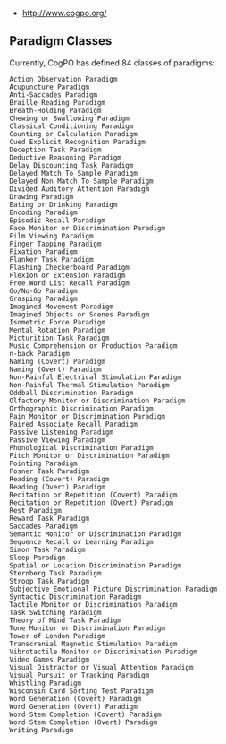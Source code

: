 
- http://www.cogpo.org/


## Paradigm Classes

Currently, CogPO has defined 84 classes of paradigms:

    Action Observation Paradigm
    Acupuncture Paradigm
    Anti-Saccades Paradigm
    Braille Reading Paradigm
    Breath-Holding Paradigm
    Chewing or Swallowing Paradigm
    Classical Conditioning Paradigm
    Counting or Calculation Paradigm
    Cued Explicit Recognition Paradigm
    Deception Task Paradigm
    Deductive Reasoning Paradigm
    Delay Discounting Task Paradigm
    Delayed Match To Sample Paradigm
    Delayed Non Match To Sample Paradigm
    Divided Auditory Attention Paradigm
    Drawing Paradigm
    Eating or Drinking Paradigm
    Encoding Paradigm
    Episodic Recall Paradigm
    Face Monitor or Discrimination Paradigm
    Film Viewing Paradigm
    Finger Tapping Paradigm
    Fixation Paradigm
    Flanker Task Paradigm
    Flashing Checkerboard Paradigm
    Flexion or Extension Paradigm
    Free Word List Recall Paradigm
    Go/No-Go Paradigm
    Grasping Paradigm
    Imagined Movement Paradigm
    Imagined Objects or Scenes Paradigm
    Isometric Force Paradigm
    Mental Rotation Paradigm
    Micturition Task Paradigm
    Music Comprehension or Production Paradigm
    n-back Paradigm
    Naming (Covert) Paradigm
    Naming (Overt) Paradigm
    Non-Painful Electrical Stimulation Paradigm
    Non-Painful Thermal Stimulation Paradigm
    Oddball Discrimination Paradigm
    Olfactory Monitor or Discrimination Paradigm
    Orthographic Discrimination Paradigm
    Pain Monitor or Discrimination Paradigm
    Paired Associate Recall Paradigm
    Passive Listening Paradigm
    Passive Viewing Paradigm
    Phonological Discrimination Paradigm
    Pitch Monitor or Discrimination Paradigm
    Pointing Paradigm
    Posner Task Paradigm
    Reading (Covert) Paradigm
    Reading (Overt) Paradigm
    Recitation or Repetition (Covert) Paradigm
    Recitation or Repetition (Overt) Paradigm
    Rest Paradigm
    Reward Task Paradigm
    Saccades Paradigm
    Semantic Monitor or Discrimination Paradigm
    Sequence Recall or Learning Paradigm
    Simon Task Paradigm
    Sleep Paradigm
    Spatial or Location Discrimination Paradigm
    Sternberg Task Paradigm
    Stroop Task Paradigm
    Subjective Emotional Picture Discrimination Paradigm
    Syntactic Discrimination Paradigm
    Tactile Monitor or Discrimination Paradigm
    Task Switching Paradigm
    Theory of Mind Task Paradigm
    Tone Monitor or Discrimination Paradigm
    Tower of London Paradigm
    Transcranial Magnetic Stimulation Paradigm
    Vibrotactile Monitor or Discrimination Paradigm
    Video Games Paradigm
    Visual Distractor or Visual Attention Paradigm
    Visual Pursuit or Tracking Paradigm
    Whistling Paradigm
    Wisconsin Card Sorting Test Paradigm
    Word Generation (Covert) Paradigm
    Word Generation (Overt) Paradigm
    Word Stem Completion (Covert) Paradigm
    Word Stem Completion (Overt) Paradigm
    Writing Paradigm